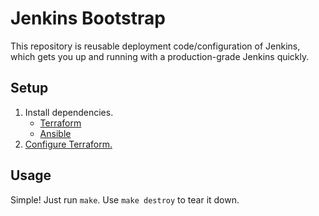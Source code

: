 # Jenkins Bootstrap

This repository is reusable deployment code/configuration of Jenkins, which gets you up and running with a production-grade Jenkins quickly.

## Setup

1. Install dependencies.
    * [Terraform](https://www.terraform.io/)
    * [Ansible](http://docs.ansible.com/ansible/intro_installation.html)
1. [Configure Terraform.](https://www.terraform.io/docs/providers/aws/#authentication)

## Usage

Simple! Just run `make`. Use `make destroy` to tear it down.
